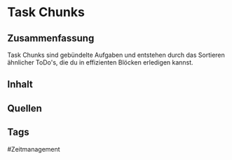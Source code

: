 # Task Chunks
## Zusammenfassung
Task Chunks sind gebündelte Aufgaben und entstehen durch das Sortieren ähnlicher ToDo's, die du in effizienten Blöcken erledigen kannst.

## Inhalt


## Quellen


## Tags
#Zeitmanagement 
